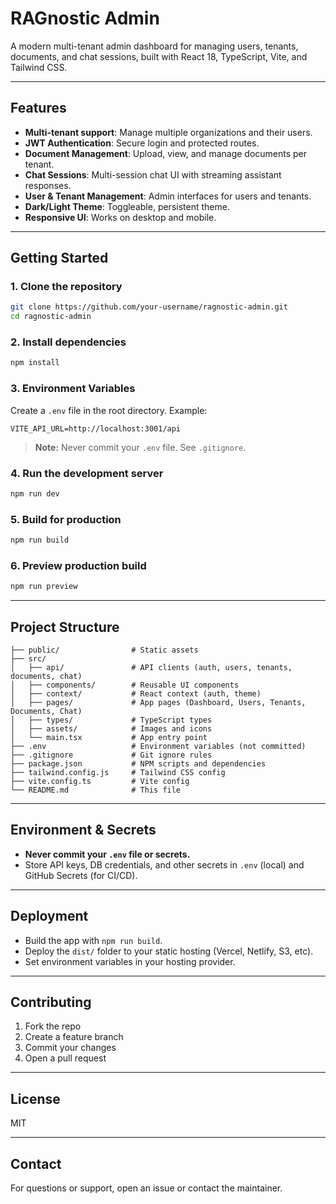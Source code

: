 # RAGnostic Admin

A modern multi-tenant admin dashboard for managing users, tenants, documents, and chat sessions, built with React 18, TypeScript, Vite, and Tailwind CSS.

---

## Features
- **Multi-tenant support**: Manage multiple organizations and their users.
- **JWT Authentication**: Secure login and protected routes.
- **Document Management**: Upload, view, and manage documents per tenant.
- **Chat Sessions**: Multi-session chat UI with streaming assistant responses.
- **User & Tenant Management**: Admin interfaces for users and tenants.
- **Dark/Light Theme**: Toggleable, persistent theme.
- **Responsive UI**: Works on desktop and mobile.

---

## Getting Started

### 1. **Clone the repository**
```sh
git clone https://github.com/your-username/ragnostic-admin.git
cd ragnostic-admin
```

### 2. **Install dependencies**
```sh
npm install
```

### 3. **Environment Variables**
Create a `.env` file in the root directory. Example:
```
VITE_API_URL=http://localhost:3001/api
```
> **Note:** Never commit your `.env` file. See `.gitignore`.

### 4. **Run the development server**
```sh
npm run dev
```

### 5. **Build for production**
```sh
npm run build
```

### 6. **Preview production build**
```sh
npm run preview
```

---

## Project Structure
```
├── public/                # Static assets
├── src/
│   ├── api/               # API clients (auth, users, tenants, documents, chat)
│   ├── components/        # Reusable UI components
│   ├── context/           # React context (auth, theme)
│   ├── pages/             # App pages (Dashboard, Users, Tenants, Documents, Chat)
│   ├── types/             # TypeScript types
│   ├── assets/            # Images and icons
│   └── main.tsx           # App entry point
├── .env                   # Environment variables (not committed)
├── .gitignore             # Git ignore rules
├── package.json           # NPM scripts and dependencies
├── tailwind.config.js     # Tailwind CSS config
├── vite.config.ts         # Vite config
└── README.md              # This file
```

---

## Environment & Secrets
- **Never commit your `.env` file or secrets.**
- Store API keys, DB credentials, and other secrets in `.env` (local) and GitHub Secrets (for CI/CD).

---

## Deployment
- Build the app with `npm run build`.
- Deploy the `dist/` folder to your static hosting (Vercel, Netlify, S3, etc).
- Set environment variables in your hosting provider.

---

## Contributing
1. Fork the repo
2. Create a feature branch
3. Commit your changes
4. Open a pull request

---

## License
MIT

---

## Contact
For questions or support, open an issue or contact the maintainer.
